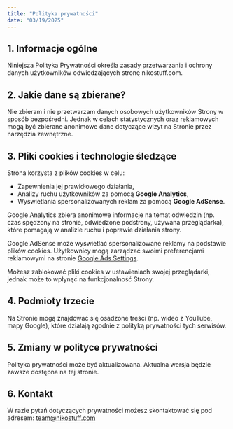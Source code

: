 ```yaml
---
title: "Polityka prywatności"
date: "03/19/2025"
---
```


## 1. Informacje ogólne
Niniejsza Polityka Prywatności określa zasady przetwarzania i ochrony danych użytkowników odwiedzających stronę nikostuff.com.

## 2. Jakie dane są zbierane?
Nie zbieram i nie przetwarzam danych osobowych użytkowników Strony w sposób bezpośredni. Jednak w celach statystycznych oraz reklamowych mogą być zbierane anonimowe dane dotyczące wizyt na Stronie przez narzędzia zewnętrzne.

## 3. Pliki cookies i technologie śledzące
Strona korzysta z plików cookies w celu:
- Zapewnienia jej prawidłowego działania,
- Analizy ruchu użytkowników za pomocą **Google Analytics**,
- Wyświetlania spersonalizowanych reklam za pomocą **Google AdSense**.

Google Analytics zbiera anonimowe informacje na temat odwiedzin (np. czas spędzony na stronie, odwiedzone podstrony, używana przeglądarka), które pomagają w analizie ruchu i poprawie działania strony.

Google AdSense może wyświetlać spersonalizowane reklamy na podstawie plików cookies. Użytkownicy mogą zarządzać swoimi preferencjami reklamowymi na stronie [Google Ads Settings](https://adssettings.google.com).

Możesz zablokować pliki cookies w ustawieniach swojej przeglądarki, jednak może to wpłynąć na funkcjonalność Strony.

## 4. Podmioty trzecie
Na Stronie mogą znajdować się osadzone treści (np. wideo z YouTube, mapy Google), które działają zgodnie z polityką prywatności tych serwisów.

## 5. Zmiany w polityce prywatności
Polityka prywatności może być aktualizowana. Aktualna wersja będzie zawsze dostępna na tej stronie.

## 6. Kontakt
W razie pytań dotyczących prywatności możesz skontaktować się pod adresem: team@nikostuff.com